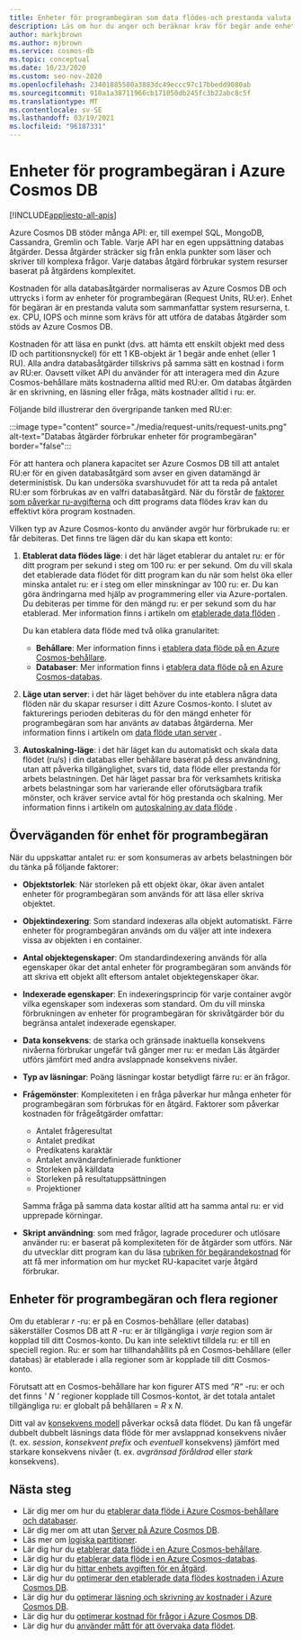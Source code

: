 ```yaml
---
title: Enheter för programbegäran som data flödes-och prestanda valuta i Azure Cosmos DB
description: Läs om hur du anger och beräknar krav för begär ande enheter i Azure Cosmos DB
author: markjbrown
ms.author: mjbrown
ms.service: cosmos-db
ms.topic: conceptual
ms.date: 10/23/2020
ms.custom: seo-nov-2020
ms.openlocfilehash: 23401885580a3883dc49eccc97c17bbedd9080ab
ms.sourcegitcommit: 910a1a38711966cb171050db245fc3b22abc8c5f
ms.translationtype: MT
ms.contentlocale: sv-SE
ms.lasthandoff: 03/19/2021
ms.locfileid: "96187331"
---
```

# <a name="request-units-in-azure-cosmos-db"></a>Enheter för programbegäran i Azure Cosmos DB
[!INCLUDE[appliesto-all-apis](includes/appliesto-all-apis.md)]

Azure Cosmos DB stöder många API: er, till exempel SQL, MongoDB, Cassandra, Gremlin och Table. Varje API har en egen uppsättning databas åtgärder. Dessa åtgärder sträcker sig från enkla punkter som läser och skriver till komplexa frågor. Varje databas åtgärd förbrukar system resurser baserat på åtgärdens komplexitet.

Kostnaden för alla databasåtgärder normaliseras av Azure Cosmos DB och uttrycks i form av enheter för programbegäran (Request Units, RU:er). Enhet för begäran är en prestanda valuta som sammanfattar system resurserna, t. ex. CPU, IOPS och minne som krävs för att utföra de databas åtgärder som stöds av Azure Cosmos DB.

Kostnaden för att läsa en punkt (dvs. att hämta ett enskilt objekt med dess ID och partitionsnyckel) för ett 1 KB-objekt är 1 begär ande enhet (eller 1 RU). Alla andra databasåtgärder tillskrivs på samma sätt en kostnad i form av RU:er. Oavsett vilket API du använder för att interagera med din Azure Cosmos-behållare mäts kostnaderna alltid med RU:er. Om databas åtgärden är en skrivning, en läsning eller fråga, mäts kostnader alltid i ru: er.

Följande bild illustrerar den övergripande tanken med RU:er:

:::image type="content" source="./media/request-units/request-units.png" alt-text="Databas åtgärder förbrukar enheter för programbegäran" border="false":::

För att hantera och planera kapacitet ser Azure Cosmos DB till att antalet RU:er för en given databasåtgärd som avser en given datamängd är deterministisk. Du kan undersöka svarshuvudet för att ta reda på antalet RU:er som förbrukas av en valfri databasåtgärd. När du förstår de [faktorer som påverkar ru-avgifterna](request-units.md#request-unit-considerations) och ditt programs data flödes krav kan du effektivt köra program kostnaden.

Vilken typ av Azure Cosmos-konto du använder avgör hur förbrukade ru: er får debiteras. Det finns tre lägen där du kan skapa ett konto:

1. **Etablerat data flödes läge**: i det här läget etablerar du antalet ru: er för ditt program per sekund i steg om 100 ru: er per sekund. Om du vill skala det etablerade data flödet för ditt program kan du när som helst öka eller minska antalet ru: er i steg om eller minskningar av 100 ru: er. Du kan göra ändringarna med hjälp av programmering eller via Azure-portalen. Du debiteras per timme för den mängd ru: er per sekund som du har etablerad. Mer information finns i artikeln om [etablerade data flöden](set-throughput.md) .

   Du kan etablera data flöde med två olika granularitet:

   * **Behållare**: Mer information finns i [etablera data flöde på en Azure Cosmos-behållare](how-to-provision-container-throughput.md).
   * **Databaser**: Mer information finns i [etablera data flöde på en Azure Cosmos-databas](how-to-provision-database-throughput.md).

2. **Läge utan server**: i det här läget behöver du inte etablera några data flöden när du skapar resurser i ditt Azure Cosmos-konto. I slutet av fakturerings perioden debiteras du för den mängd enheter för programbegäran som har använts av databas åtgärderna. Mer information finns i artikeln om [data flöde utan server](serverless.md) . 

3. **Autoskalning-läge**: i det här läget kan du automatiskt och skala data flödet (ru/s) i din databas eller behållare baserat på dess användning, utan att påverka tillgänglighet, svars tid, data flöde eller prestanda för arbets belastningen. Det här läget passar bra för verksamhets kritiska arbets belastningar som har varierande eller oförutsägbara trafik mönster, och kräver service avtal för hög prestanda och skalning. Mer information finns i artikeln om [autoskalning av data flöde](provision-throughput-autoscale.md) . 

## <a name="request-unit-considerations"></a>Överväganden för enhet för programbegäran

När du uppskattar antalet ru: er som konsumeras av arbets belastningen bör du tänka på följande faktorer:

* **Objektstorlek**: När storleken på ett objekt ökar, ökar även antalet enheter för programbegäran som används för att läsa eller skriva objektet.

* **Objektindexering**: Som standard indexeras alla objekt automatiskt. Färre enheter för programbegäran används om du väljer att inte indexera vissa av objekten i en container.

* **Antal objektegenskaper**: Om standardindexering används för alla egenskaper ökar det antal enheter för programbegäran som används för att skriva ett objekt allt eftersom antalet objektegenskaper ökar.

* **Indexerade egenskaper**: En indexeringsprincip för varje container avgör vilka egenskaper som indexeras som standard. Om du vill minska förbrukningen av enheter för programbegäran för skrivåtgärder bör du begränsa antalet indexerade egenskaper.

* **Data konsekvens**: de starka och gränsade inaktuella konsekvens nivåerna förbrukar ungefär två gånger mer ru: er medan Läs åtgärder utförs jämfört med andra avslappnade konsekvens nivåer.

* **Typ av läsningar**: Poäng läsningar kostar betydligt färre ru: er än frågor.

* **Frågemönster**: Komplexiteten i en fråga påverkar hur många enheter för programbegäran som förbrukas för en åtgärd. Faktorer som påverkar kostnaden för frågeåtgärder omfattar: 
 
  * Antalet frågeresultat
  * Antalet predikat
  * Predikatens karaktär
  * Antalet användardefinierade funktioner
  * Storleken på källdata
  * Storleken på resultatuppsättningen
  * Projektioner

  Samma fråga på samma data kostar alltid att ha samma antal ru: er vid upprepade körningar.

* **Skript användning**: som med frågor, lagrade procedurer och utlösare använder ru: er baserat på komplexiteten för de åtgärder som utförs. När du utvecklar ditt program kan du läsa [rubriken för begärandekostnad](./optimize-cost-reads-writes.md#measuring-the-ru-charge-of-a-request) för att få mer information om hur mycket RU-kapacitet varje åtgärd förbrukar.

## <a name="request-units-and-multiple-regions"></a>Enheter för programbegäran och flera regioner

Om du etablerar *r* -ru: er på en Cosmos-behållare (eller databas) säkerställer Cosmos DB att *R* -ru: er är tillgängliga i *varje* region som är kopplad till ditt Cosmos-konto. Du kan inte selektivt tilldela ru: er till en speciell region. Ru: er som har tillhandahållits på en Cosmos-behållare (eller databas) är etablerade i alla regioner som är kopplade till ditt Cosmos-konto.

Förutsatt att en Cosmos-behållare har kon figurer ATS med *"R"* -ru: er och det finns *' N '* regioner kopplade till Cosmos-kontot, är det totala antalet tillgängliga ru: er globalt på behållaren = *R* x *N*.

Ditt val av [konsekvens modell](consistency-levels.md) påverkar också data flödet. Du kan få ungefär dubbelt dubbelt läsnings data flöde för mer avslappnad konsekvens nivåer (t. ex. *session*, *konsekvent prefix* och *eventuell* konsekvens) jämfört med starkare konsekvens nivåer (t. ex. *avgränsad föråldrad* eller *stark* konsekvens).

## <a name="next-steps"></a>Nästa steg

- Lär dig mer om hur du [etablerar data flöde i Azure Cosmos-behållare och databaser](set-throughput.md).
- Lär dig mer om att utan [Server på Azure Cosmos DB](serverless.md).
- Läs mer om [logiska partitioner](./partitioning-overview.md).
- Lär dig hur du [etablerar data flöde i en Azure Cosmos-behållare](how-to-provision-container-throughput.md).
- Lär dig hur du [etablerar data flöde i en Azure Cosmos-databas](how-to-provision-database-throughput.md).
- Lär dig hur du [hittar enhets avgiften för en åtgärd](find-request-unit-charge.md).
- Lär dig hur du [optimerar den etablerade data flödes kostnaden i Azure Cosmos DB](optimize-cost-throughput.md).
- Lär dig hur du [optimerar läsning och skrivning av kostnader i Azure Cosmos DB](optimize-cost-reads-writes.md).
- Lär dig hur du [optimerar kostnad för frågor i Azure Cosmos DB](./optimize-cost-reads-writes.md).
- Lär dig hur du [använder mått för att övervaka data flödet](use-metrics.md).
